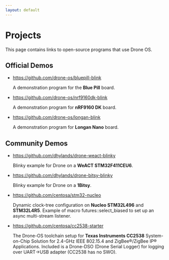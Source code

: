 ```yaml
---
layout: default
---
```


# Projects

This page contains links to open-source programs that use Drone OS.

## Official Demos

* <https://github.com/drone-os/bluepill-blink>

    A demonstration program for the **Blue Pill** board.

* <https://github.com/drone-os/nrf9160dk-blink>

    A demonstration program for **nRF9160 DK** board.

* <https://github.com/drone-os/longan-blink>

    A demonstration program for **Longan Nano** board.

## Community Demos

* <https://github.com/dhylands/drone-weact-blinky>

   Blinky example for Drone on a **WeACT STM32F411CEU6**.

* <https://github.com/dhylands/drone-bitsy-blinky>

   Blinky example for Drone on a **1Bitsy**.

* <https://github.com/centosa/stm32-nucleo>

  Dynamic clock-tree configuration on **Nucleo STM32L496** and **STM32L4R5**.
  Example of macro futures::select_biased to set up an async multi-stream listener.

* <https://github.com/centosa/cc2538-starter>

  The Drone-OS toolchain setup for **Texas Instruments CC2538** System-on-Chip Solution for 2.4-GHz IEEE 802.15.4 and ZigBee®/ZigBee IP® Applications.
  Included is a Drone-DSO (Drone Serial Logger) for logging over UART->USB adapter (CC2538 has no SWO).
